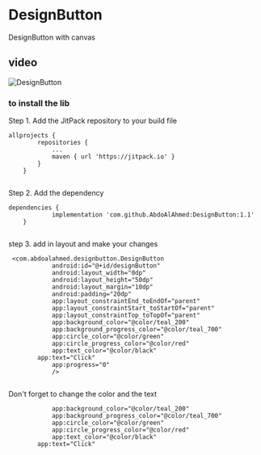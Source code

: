 # DesignButton
DesignButton with canvas


## video

![DesignButton](https://user-images.githubusercontent.com/114856959/212491531-e4c3f415-a12d-4cba-9966-dbbd640a1316.gif)


### to install the lib 


Step 1. Add the JitPack repository to your build file

```
allprojects {
		repositories {
			...
			maven { url 'https://jitpack.io' }
		}
	}
  
```

Step 2. Add the dependency

```
dependencies {
	        implementation 'com.github.AbdoAlAhmed:DesignButton:1.1'
	}
 
``` 



step 3. add in layout and make your changes

```
 <com.abdoalahmed.designbutton.DesignButton
            android:id="@+id/designButton"
            android:layout_width="0dp"
            android:layout_height="50dp"
            android:layout_margin="10dp"
            android:padding="20dp"
            app:layout_constraintEnd_toEndOf="parent"
            app:layout_constraintStart_toStartOf="parent"
            app:layout_constraintTop_toTopOf="parent"
            app:background_color="@color/teal_200"
            app:background_progress_color="@color/teal_700"
            app:circle_color="@color/green"
            app:circle_progress_color="@color/red"
            app:text_color="@color/black"
	    app:text="Click"
            app:progress="0"
            />
	   
```
Don't forget to change the color and the text

```
            app:background_color="@color/teal_200"
            app:background_progress_color="@color/teal_700"
            app:circle_color="@color/green"
            app:circle_progress_color="@color/red"
            app:text_color="@color/black"
	    app:text="Click"
```


